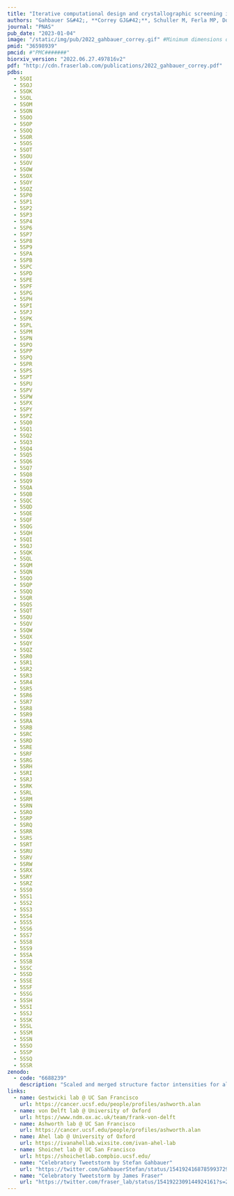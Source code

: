 ```yaml
---
title: "Iterative computational design and crystallographic screening identifies potent inhibitors targeting the Nsp3 Macrodomain of SARS-CoV-2"
authors: "Gahbauer S&#42;, **Correy GJ&#42;**, Schuller M, Ferla MP, Doruk YU, Rachman M, Wu T, Diolaiti M, Wang S, Neitz RJ, Fearon D, Radchenko DS, Moroz YS, Irwin JJ, Renslo AR, Taylor JC, Gestwicki JE, von Delft F, Ashworth A, Ahel I, Shoichet BK, **Fraser JS**"
journal: "PNAS"
pub_date: "2023-01-04"
image: "/static/img/pub/2022_gahbauer_correy.gif" #Minimum dimensions of
pmid: "36598939"
pmcid: #"PMC#######"
biorxiv_version: "2022.06.27.497816v2"
pdf: "http://cdn.fraserlab.com/publications/2022_gahbauer_correy.pdf"
pdbs:
  - 5SOI
  - 5SOJ
  - 5SOK
  - 5SOL
  - 5SOM
  - 5SON
  - 5SOO
  - 5SOP
  - 5SOQ
  - 5SOR
  - 5SOS
  - 5SOT
  - 5SOU
  - 5SOV
  - 5SOW
  - 5SOX
  - 5SOY
  - 5SOZ
  - 5SP0
  - 5SP1
  - 5SP2
  - 5SP3
  - 5SP4
  - 5SP6
  - 5SP7
  - 5SP8
  - 5SP9
  - 5SPA
  - 5SPB
  - 5SPC
  - 5SPD
  - 5SPE
  - 5SPF
  - 5SPG
  - 5SPH
  - 5SPI
  - 5SPJ
  - 5SPK
  - 5SPL
  - 5SPM
  - 5SPN
  - 5SPO
  - 5SPP
  - 5SPQ
  - 5SPR
  - 5SPS
  - 5SPT
  - 5SPU
  - 5SPV
  - 5SPW
  - 5SPX
  - 5SPY
  - 5SPZ
  - 5SQ0
  - 5SQ1
  - 5SQ2
  - 5SQ3
  - 5SQ4
  - 5SQ5
  - 5SQ6
  - 5SQ7
  - 5SQ8
  - 5SQ9
  - 5SQA
  - 5SQB
  - 5SQC
  - 5SQD
  - 5SQE
  - 5SQF
  - 5SQG
  - 5SQH
  - 5SQI
  - 5SQJ
  - 5SQK
  - 5SQL
  - 5SQM
  - 5SQN
  - 5SQO
  - 5SQP
  - 5SQQ
  - 5SQR
  - 5SQS
  - 5SQT
  - 5SQU
  - 5SQV
  - 5SQW
  - 5SQX
  - 5SQY
  - 5SQZ
  - 5SR0
  - 5SR1
  - 5SR2
  - 5SR3
  - 5SR4
  - 5SR5
  - 5SR6
  - 5SR7
  - 5SR8
  - 5SR9
  - 5SRA
  - 5SRB
  - 5SRC
  - 5SRD
  - 5SRE
  - 5SRF
  - 5SRG
  - 5SRH
  - 5SRI
  - 5SRJ
  - 5SRK
  - 5SRL
  - 5SRM
  - 5SRN
  - 5SRO
  - 5SRP
  - 5SRQ
  - 5SRR
  - 5SRS
  - 5SRT
  - 5SRU
  - 5SRV
  - 5SRW
  - 5SRX
  - 5SRY
  - 5SRZ
  - 5SS0
  - 5SS1
  - 5SS2
  - 5SS3
  - 5SS4
  - 5SS5
  - 5SS6
  - 5SS7
  - 5SS8
  - 5SS9
  - 5SSA
  - 5SSB
  - 5SSC
  - 5SSD
  - 5SSE
  - 5SSF
  - 5SSG
  - 5SSH
  - 5SSI
  - 5SSJ
  - 5SSK
  - 5SSL
  - 5SSM
  - 5SSN
  - 5SSO
  - 5SSP
  - 5SSQ
  - 5SSR
zenodo:
  - code: "6688239"
    description: "Scaled and merged structure factor intensities for all datasets, and the output of Dimple and PanDDA"
links:
  - name: Gestwicki lab @ UC San Francisco
    url: https://cancer.ucsf.edu/people/profiles/ashworth.alan
  - name: von Delft lab @ University of Oxford
    url: https://www.ndm.ox.ac.uk/team/frank-von-delft
  - name: Ashworth lab @ UC San Francisco
    url: https://cancer.ucsf.edu/people/profiles/ashworth.alan
  - name: Ahel lab @ University of Oxford
    url: https://ivanahellab.wixsite.com/ivan-ahel-lab
  - name: Shoichet lab @ UC San Francisco
    url: https://shoichetlab.compbio.ucsf.edu/
  - name: "Celebratory Tweetstorm by Stefan Gahbauer"
    url: "https://twitter.com/GahbauerStefan/status/1541924168785993729?s=20&t=ndC0oqOLIpoPvhr-i9Yzxg"
  - name: "Celebratory Tweetstorm by James Fraser"
    url: "https://twitter.com/fraser_lab/status/1541922309144924161?s=20&t=paHO04d0s0YJTBdMItZESw"
---
```


